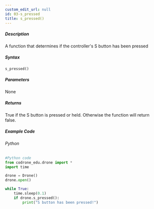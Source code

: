 ```yaml
---
custom_edit_url: null
id: 03-s_pressed
title: s_pressed()
---
```


##### Description

A function that determines if the controller's S button has been pressed

##### Syntax
```s_pressed()```


##### Parameters

None

##### Returns

True if the S button is pressed or held. Otherwise the function will return false.

##### Example Code
###### Python
```python
#Python code
from codrone_edu.drone import *
import time

drone = Drone()
drone.open()

while True:
    time.sleep(0.1)
    if drone.s_pressed():
        print("S button has been pressed!")

```